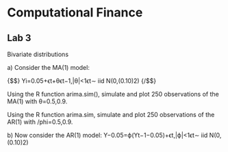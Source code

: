 # Computational Finance #
## Lab 3 ##

Bivariate distributions

a) Consider the MA(1) model: 

{$$}
Yi=0.05+ϵt+θϵt−1,|θ|<1ϵt∼ iid N(0,(0.10)2)
{/$$}

Using the R function arima.sim(), simulate and plot 250 observations of the MA(1) with θ=0.5,0.9.

Using the R function arima.sim, simulate and plot 250 observations of the AR(1) with /phi=0.5,0.9.

b) Now consider the AR(1) model: 
Y−0.05=ϕ(Yt−1−0.05)+ϵt,|ϕ|<1ϵt∼ iid N(0,(0.10)2)